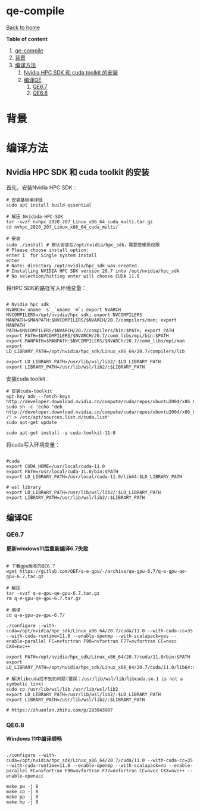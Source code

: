 # qe-compile

[Back to home](/readme.md)

**Table of content**
1. [qe-compile](#qe-compile)
2. [背景](#背景)
3. [编译方法](#编译方法)
   1. [Nvidia HPC SDK 和 cuda toolkit 的安装](#nvidia-hpc-sdk-和-cuda-toolkit-的安装)
   2. [编译QE](#编译qe)
      1. [QE6.7](#qe67)
      2. [QE6.8](#qe68)

# 背景

# 编译方法

## Nvidia HPC SDK 和 cuda toolkit 的安装

首先，安装Nvidia HPC SDK：

```shell
# 安装基础编译链
sudo apt install build-essential

# 解压 Nvidida-HPC-SDK
tar -xvzf nvhpc_2020_207_Linux_x86_64_cuda_multi.tar.gz
cd nvhpc_2020_207_Linux_x86_64_cuda_multi/

# 安装
sudo ./install # 默认安装在/opt/nvidia/hpc_sdk，需要管理员权限
# Please choose install option:
enter 1  for Single system install
enter
# Note: directory /opt/nvidia/hpc_sdk was created.
# Installing NVIDIA HPC SDK version 20.7 into /opt/nvidia/hpc_sdk
# No selection/hitting enter will choose CUDA 11.0
```

将HPC SDK的路径写入环境变量：

```shell

# Nvidia hpc sdk
NVARCH=`uname -s`_`uname -m`; export NVARCH
NVCOMPILERS=/opt/nvidia/hpc_sdk; export NVCOMPILERS
MANPATH=$MANPATH:$NVCOMPILERS/$NVARCH/20.7/compilers/man; export MANPATH
PATH=$NVCOMPILERS/$NVARCH/20.7/compilers/bin:$PATH; export PATH
export PATH=$NVCOMPILERS/$NVARCH/20.7/comm_libs/mpi/bin:$PATH
export MANPATH=$MANPATH:$NVCOMPILERS/$NVARCH/20.7/comm_libs/mpi/man
export LD_LIBRARY_PATH=/opt/nvidia/hpc_sdk/Linux_x86_64/20.7/compilers/lib

export LD_LIBRARY_PATH=/usr/lib/wsl/lib2/:$LD_LIBRARY_PATH
export LIBRARY_PATH=/usr/lib/wsl/lib2/:$LIBRARY_PATH

```

安装cuda toolkit：

```shell
# 安装cuda-toolkit
apt-key adv --fetch-keys http://developer.download.nvidia.cn/compute/cuda/repos/ubuntu2004/x86_64/7fa2af80.pub
sudo sh -c 'echo "deb http://developer.download.nvidia.cn/compute/cuda/repos/ubuntu2004/x86_64 /" > /etc/apt/sources.list.d/cuda.list'
sudo apt-get update

sudo apt-get install -y cuda-toolkit-11-0
```

将cuda写入环境变量：

```shell

#cuda
export CUDA_HOME=/usr/local/cuda-11.0
export PATH=/usr/local/cuda-11.0/bin:$PATH
export LD_LIBRARY_PATH=/usr/local/cuda-11.0/lib64:$LD_LIBRARY_PATH

# wsl library
export LD_LIBRARY_PATH=/usr/lib/wsl/lib2/:$LD_LIBRARY_PATH
export LIBRARY_PATH=/usr/lib/wsl/lib2/:$LIBRARY_PATH

```

## 编译QE

### QE6.7

**更新windows11后重新编译6.7失败**

```shell

# 下载gpu版本的QE6.7
wget https://gitlab.com/QEF/q-e-gpu/-/archive/qe-gpu-6.7/q-e-gpu-qe-gpu-6.7.tar.gz

# 解压
tar -xvzf q-e-gpu-qe-gpu-6.7.tar.gz
rm q-e-gpu-qe-gpu-6.7.tar.gz

# 编译
cd q-e-gpu-qe-gpu-6.7/

./configure --with-cuda=/opt/nvidia/hpc_sdk/Linux_x86_64/20.7/cuda/11.0 --with-cuda-cc=35 --with-cuda-runtime=11.0 --enable-openmp --with-scalapack=yes --enable-parallel FC=nvfortran F90=nvfortran F77=nvfortran CC=nvcc CXX=nvc++

export PATH=/opt/nvidia/hpc_sdk/Linux_x86_64/20.7/cuda/11.0/bin:$PATH
export LD_LIBRARY_PATH=/opt/nvidia/hpc_sdk/Linux_x86_64/20.7/cuda/11.0/lib64:$LD_LIBRARY_PATH

# 解决libcuda找不到的问题(错误：/usr/lib/wsl/lib/libcuda.so.1 is not a symbolic link)
sudo cp /usr/lib/wsl/lib /usr/lib/wsl/lib2 
export LD_LIBRARY_PATH=/usr/lib/wsl/lib2/:$LD_LIBRARY_PATH
export LIBRARY_PATH=/usr/lib/wsl/lib2/:$LIBRARY_PATH

# https://zhuanlan.zhihu.com/p/283043907

```

### QE6.8

**Windows 11中编译顺畅**

```shell

./configure --with-cuda=/opt/nvidia/hpc_sdk/Linux_x86_64/20.7/cuda/11.0 --with-cuda-cc=35 --with-cuda-runtime=11.0 --enable-openmp --with-scalapack=no --enable-parallel FC=nvfortran F90=nvfortran F77=nvfortran CC=nvcc CXX=nvc++ --enable-openacc

make pw -j 8
make cp -j 8
make pp -j 8
make hp -j 8
```